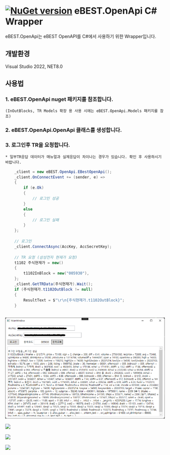 # [![NuGet version](https://badge.fury.io/nu/eBEST.OpenApi.png)](https://badge.fury.io/nu/eBEST.OpenApi) eBEST.OpenApi C# Wrapper

eBEST.OpenApi는 eBEST OpenAPI를 C#에서 사용하기 위한 Wrapper입니다.

## 개발환경
Visual Studio 2022, NET8.0

## 사용법

### 1. eBEST.OpenApi nuget 패키지를 참조합니다.
	(InOutBlocks, TR Models 확장 용 사용 시에는 eBEST.OpenApi.Models 패키지를 참조)
### 2. eBEST.OpenApi.OpenApi 클래스를 생성합니다.
### 3. 로그인후 TR을 요청합니다.

	* 일부TR응답 데이터가 매뉴얼과 실제응답이 차이나는 경우가 있습니다. 확인 후 사용하시기 바랍니다.

```csharp
	_client = new eBEST.OpenApi.EBestOpenApi();
	_client.OnConnectEvent += (sender, e) =>
	{
		if (e.Ok)
		{
			// 로그인 성공
		}
		else
		{
			// 로그인 실패
		}
	};

	// 로그인
	_client.ConnectAsync(AccKey, AccSecretKey);

	// TR 요청 (삼성전자 현재가 요청)
	t1102 주식현재가 = new()
	{
		t1102InBlock = new("005930"),
	};
	_client.GetTRData(주식현재가).Wait();
	if (주식현재가.t1102OutBlock != null)
	{
		ResultText = $"\r\n{주식현재가.t1102OutBlock}";
	}
	
```

![](./Samples/img/run-001.png)

![](./Samples/img/run-002.png)

![](./Samples/img/run-003.png)

![](./Samples/img/run-004.png)
